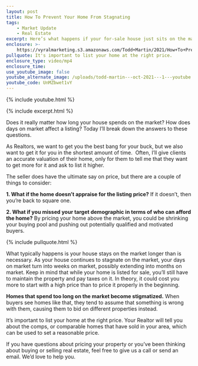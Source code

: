 ```yaml
---
layout: post
title: How To Prevent Your Home From Stagnating
tags:
    - Market Update
    - Real Estate
excerpt: Here’s what happens if your for-sale house just sits on the market.
enclosure: >-
    https://vyralmarketing.s3.amazonaws.com/Todd+Martin/2021/How+To+Prevent+Your+Home+From+Stagnating.mp4
pullquote: It's important to list your home at the right price.
enclosure_type: video/mp4
enclosure_time:
use_youtube_image: false
youtube_alternate_image: /uploads/todd-martin---oct-2021---1---youtube.jpg
youtube_code: UnMZbwet1vY
---
```

{% include youtube.html %}

{% include excerpt.html %}

Does it really matter how long your house spends on the market? How does days on market affect a listing? Today I’ll break down the answers to these questions.

As Realtors, we want to get you the best bang for your buck, but we also want to get it for you in the shortest amount of time. &nbsp;Often, I’ll give clients an accurate valuation of their home, only for them to tell me that they want to get more for it and ask to list it higher.&nbsp;

The seller does have the ultimate say on price, but there are a couple of things to consider:

**1\. What if the home doesn’t appraise for the listing price?** If it doesn’t, then you’re back to square one.

**2\. What if you missed your target demographic in terms of who can afford the home?** By pricing your home above the market, you could be shrinking your buying pool and pushing out potentially qualified and motivated buyers.

{% include pullquote.html %}

What typically happens is your house stays on the market longer than is necessary. As your house continues to stagnate on the market, your days on market turn into weeks on market, possibly extending into months on market. Keep in mind that while your home is listed for sale, you’ll still have to maintain the property and pay taxes on it. In theory, it could cost you more to start with a high price than to price it properly in the beginning.

**Homes that spend too long on the market become stigmatized.** When buyers see homes like that, they tend to assume that something is wrong with them, causing them to bid on different properties instead.

It’s important to list your home at the right price. Your Realtor will tell you about the comps, or comparable homes that have sold in your area, which can be used to set a reasonable price.

If you have questions about pricing your property or you’ve been thinking about buying or selling real estate, feel free to give us a call or send an email. We’d love to help you.<br>&nbsp;
